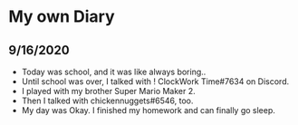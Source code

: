 # My own Diary

## 9/16/2020
* Today was school, and it was like always boring..
* Until school was over, I talked with ! ClockWork Time#7634 on Discord.
* I played with my brother Super Mario Maker 2.
* Then I talked with chickennuggets#6546, too.
* My day was Okay. I finished my homework and can finally go sleep.